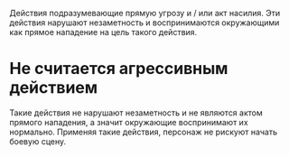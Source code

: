 
Действия подразумевающие прямую угрозу и / или акт насилия. Эти действия нарушают незаметность и воспринимаются окружающими как прямое нападение на цель такого действия. 

# Не считается агрессивным действием

Такие действия не нарушают незаметность и не являются актом прямого нападения, а значит окружающие воспринимают их нормально. Применяя такие действия, персонаж не рискуют начать боевую сцену. 